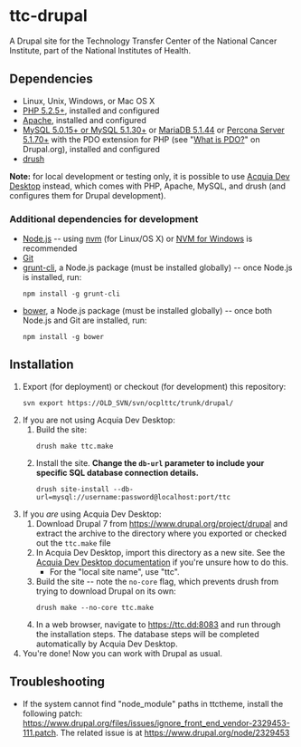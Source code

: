 ttc-drupal
==========

A Drupal site for the Technology Transfer Center of the National Cancer Institute, part of the National Institutes of Health.

Dependencies
----------
* Linux, Unix, Windows, or Mac OS X
* [PHP 5.2.5+](https://secure.php.net/), installed and configured
* [Apache](https://httpd.apache.org/), installed and configured
* [MySQL 5.0.15+ or MySQL 5.1.30+](https://www.mysql.com/) or [MariaDB 5.1.44](https://mariadb.org/) or [Percona Server 5.1.70+](https://www.percona.com/software/mysql-database/percona-server) with the PDO extension for PHP (see "[What is PDO?](https://www.drupal.org/requirements/pdo)" on Drupal.org), installed and configured
* [drush](http://docs.drush.org/en/master/)

**Note:** for local development or testing only, it is possible to use [Acquia Dev Desktop](https://www.acquia.com/products-services/dev-desktop) instead, which comes with PHP, Apache, MySQL, and drush (and configures them for Drupal development).

### Additional dependencies for development
* [Node.js](https://nodejs.org/) -- using [nvm](https://github.com/creationix/nvm) (for Linux/OS X) or [NVM for Windows](https://github.com/coreybutler/nvm-windows) is recommended
* [Git](https://git-scm.com/)
* [grunt-cli](https://github.com/gruntjs/grunt-cli), a Node.js package (must be installed globally) -- once Node.js is installed, run:
	```console
	npm install -g grunt-cli
	```
* [bower](https://github.com/bower/bower), a Node.js package (must be installed globally) -- once both Node.js and Git are installed, run:
	```console
	npm install -g bower
	```

Installation
----------
1. Export (for deployment) or checkout (for development) this repository:
	```console
	svn export https://OLD_SVN/svn/ocplttc/trunk/drupal/
	```
2. If you are not using Acquia Dev Desktop:
	1. Build the site:
		```console
		drush make ttc.make
		```
	2. Install the site. **Change the `db-url` parameter to include your specific SQL database connection details.**
		```console
		drush site-install --db-url=mysql://username:password@localhost:port/ttc
		```
3. If you *are* using Acquia Dev Desktop:
	1. Download Drupal 7 from https://www.drupal.org/project/drupal and extract the archive to the directory where you exported or checked out the `ttc.make` file
	2. In Acquia Dev Desktop, import this directory as a new site. See the [Acquia Dev Desktop documentation](https://docs.acquia.com/dev-desktop2/start/local) if you're unsure how to do this.
		* For the "local site name", use "ttc".
	3. Build the site -- note the `no-core` flag, which prevents drush from trying to download Drupal on its own:
		```console
		drush make --no-core ttc.make
		```
	4. In a web browser, navigate to https://ttc.dd:8083 and run through the installation steps. The database steps will be completed automatically by Acquia Dev Desktop.
4. You're done! Now you can work with Drupal as usual.


Troubleshooting
----------
- If the system cannot find "node_module" paths in ttctheme, install the following patch: https://www.drupal.org/files/issues/ignore_front_end_vendor-2329453-111.patch. The related issue is at https://www.drupal.org/node/2329453


